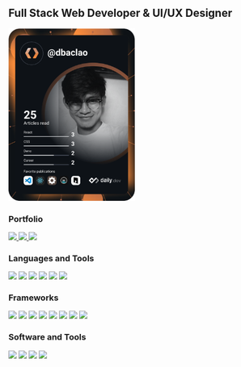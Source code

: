 <h2 align="left"> Full Stack Web Developer & UI/UX Designer </h2>

<p>
  <p align="left">
    <a href="https://app.daily.dev/dbaclao">
      <img src="https://github.com/dbaclao/dbaclao/blob/main/devcard.svg" width="250" alt="Louis Daniel Baclao's Dev Card"/>
    </a>
  </p>
</p>

<h3 align="left"> Portfolio </h3>
<p align="left">
  <a href="https://github.com/dbaclao">
    <img src="https://img.shields.io/badge/github-%23121011.svg?color=1d4ed8&style=for-the-badge&logo=github&logoColor=white&strokeWidth=1"/>
  </a>
  <a href="https://www.behance.net/yelouuuu">
    <img style="cursor-pointer: default" src="https://img.shields.io/badge/Behance-%23121011.svg?color=1d4ed8&style=for-the-badge&logo=behance&logoColor=white"/>
  </a>
  <a href="https://dribbble.com/yelouuuu">
    <img src="https://img.shields.io/badge/Dribbble-%23121011.svg?color=1d4ed8&style=for-the-badge&logo=dribbble&logoColor=white"/>
  </a>
</p>


<h3 align="left"> Languages and Tools	 </h3>
<p align="left">
    <img src="https://img.shields.io/badge/HTML5-%23121011.svg?color=1d4ed8&style=for-the-badge&logo=html5&logoColor=white"/>
    <img src="https://img.shields.io/badge/CSS3-%23121011.svg?color=1d4ed8&style=for-the-badge&logo=css3&logoColor=white"/>
    <img src="https://img.shields.io/badge/Javascript-%23121011.svg?color=1d4ed8&style=for-the-badge&logo=javascript&logoColor=white"/>
    <img src="https://img.shields.io/badge/TypeScript-%23121011.svg?color=1d4ed8&style=for-the-badge&logo=TypeScript&logoColor=white"/>
    <img src="https://img.shields.io/badge/NodeJS-%23121011.svg?color=1d4ed8&style=for-the-badge&logo=node.js&logoColor=white"/>
    <img src="https://img.shields.io/badge/PHP-%23121011.svg?color=1d4ed8&style=for-the-badge&logo=php&logoColor=white"/>
</p>

<h3 align="left"> Frameworks	 </h3>
<p align="left">
    <img src="https://img.shields.io/badge/Angular-%23121011.svg?color=1d4ed8&style=for-the-badge&logo=Angular&logoColor=white"/>
    <img src="https://img.shields.io/badge/React-%23121011.svg?color=1d4ed8&style=for-the-badge&logo=React&logoColor=white"/>
    <img src="https://img.shields.io/badge/NestJS-%23121011.svg?color=1d4ed8&style=for-the-badge&logo=NestJS&logoColor=white"/>
    <img src="https://img.shields.io/badge/Express.js-%23121011.svg?color=1d4ed8&style=for-the-badge&logo=Express&logoColor=white"/>
    <img src="https://img.shields.io/badge/MongoDB-%23121011.svg?color=1d4ed8&style=for-the-badge&logo=MongoDB&logoColor=white"/>
    <img src="https://img.shields.io/badge/MySQL-%23121011.svg?color=1d4ed8&style=for-the-badge&logo=MySQL&logoColor=white"/>
    <img src="https://img.shields.io/badge/TailwindCSS-%23121011.svg?color=1d4ed8&style=for-the-badge&logo=Tailwind-css&logoColor=white"/>
    <img src="https://img.shields.io/badge/Bootstrap-%23121011.svg?color=1d4ed8&style=for-the-badge&logo=Bootstrap&logoColor=white"/>
</p>

<h3 align="left"> Software and Tools </h3>
<p align="left">
    <img src="https://img.shields.io/badge/Figma-%23121011.svg?color=1d4ed8&style=for-the-badge&logo=Figma&logoColor=white"/>
    <img src="https://img.shields.io/badge/Adobe XD-%23121011.svg?color=1d4ed8&style=for-the-badge&logo=Adobe%20XD&logoColor=white"/>
    <img src="https://img.shields.io/badge/Adobe Photoshop-%23121011.svg?color=1d4ed8&style=for-the-badge&logo=adobe%20photoshop&logoColor=white"/>
    <img src="https://img.shields.io/badge/Adobe Illustrator-%23121011.svg?color=1d4ed8&style=for-the-badge&logo=adobe%20illustrator&logoColor=white"/>
</p>
